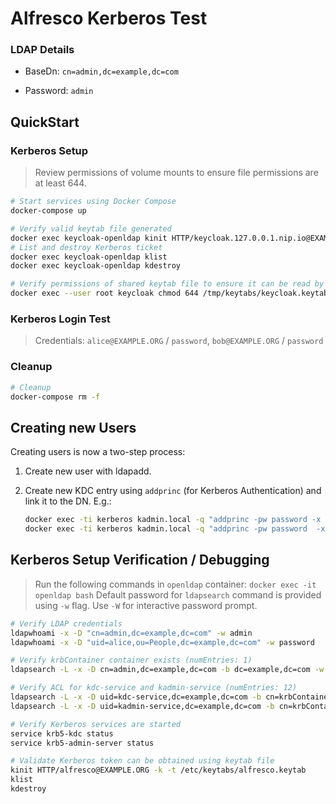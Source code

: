 # Alfresco Kerberos Test

### LDAP Details

* BaseDn: `cn=admin,dc=example,dc=com`

* Password: `admin`


## QuickStart

### Kerberos Setup

> Review permissions of volume mounts to ensure file permissions are at least 644.

```sh
# Start services using Docker Compose
docker-compose up

# Verify valid keytab file generated
docker exec keycloak-openldap kinit HTTP/keycloak.127.0.0.1.nip.io@EXAMPLE.ORG -k -t /etc/keytabs/keycloak.keytab
# List and destroy Kerberos ticket
docker exec keycloak-openldap klist
docker exec keycloak-openldap kdestroy

# Verify permissions of shared keytab file to ensure it can be read by Keycloak
docker exec --user root keycloak chmod 644 /tmp/keytabs/keycloak.keytab
```

### Kerberos Login Test

> Credentials: `alice@EXAMPLE.ORG` / `password`, `bob@EXAMPLE.ORG` / `password`


### Cleanup

```sh
# Cleanup
docker-compose rm -f
```

## Creating new Users

Creating users is now a two-step process:

1. Create new user with ldapadd.

1. Create new KDC entry using `addprinc` (for Kerberos Authentication) and link it to the DN. E.g.:

   ```sh
   docker exec -ti kerberos kadmin.local -q "addprinc -pw password -x dn=uid=alice,ou=People,dc=example,dc=com alice"
   docker exec -ti kerberos kadmin.local -q "addprinc -pw password  -x dn=uid=alice,ou=People,dc=example,dc=com bob"
   ```

## Kerberos Setup Verification / Debugging

> Run the following commands in `openldap` container: `docker exec -it openldap bash`
> Default password for `ldapsearch` command is provided using `-w` flag. Use `-W` for interactive password prompt.

```sh
# Verify LDAP credentials
ldapwhoami -x -D "cn=admin,dc=example,dc=com" -w admin
ldapwhoami -x -D "uid=alice,ou=People,dc=example,dc=com" -w password

# Verify krbContainer container exists (numEntries: 1)
ldapsearch -L -x -D cn=admin,dc=example,dc=com -b dc=example,dc=com -w admin cn=krbContainer

# Verify ACL for kdc-service and kadmin-service (numEntries: 12)
ldapsearch -L -x -D uid=kdc-service,dc=example,dc=com -b cn=krbContainer,dc=example,dc=com -w password
ldapsearch -L -x -D uid=kadmin-service,dc=example,dc=com -b cn=krbContainer,dc=example,dc=com -w password

# Verify Kerberos services are started
service krb5-kdc status
service krb5-admin-server status

# Validate Kerberos token can be obtained using keytab file
kinit HTTP/alfresco@EXAMPLE.ORG -k -t /etc/keytabs/alfresco.keytab
klist
kdestroy
```
